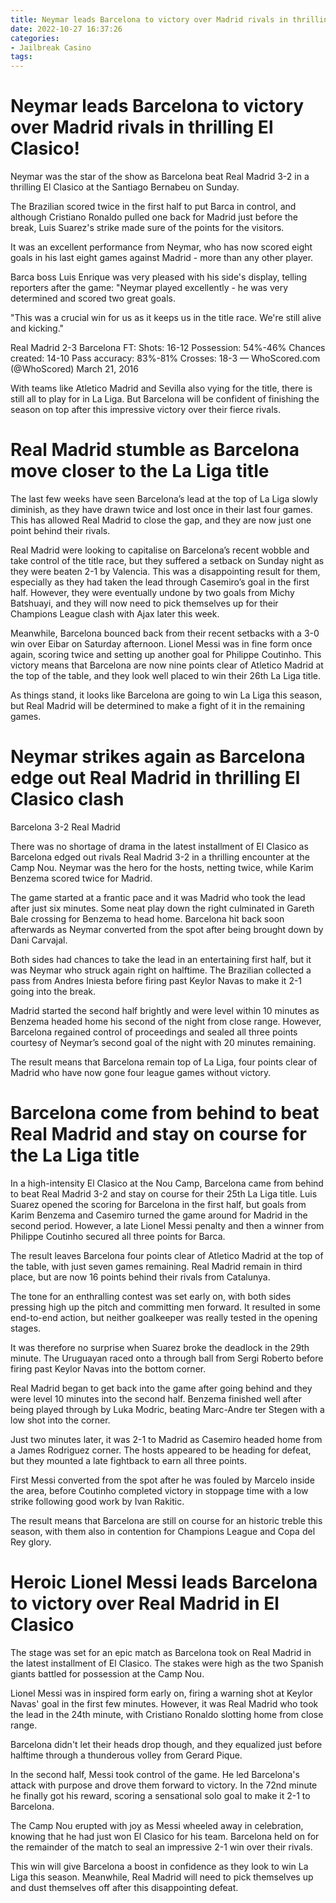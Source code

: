 ```yaml
---
title: Neymar leads Barcelona to victory over Madrid rivals in thrilling El Clasico!
date: 2022-10-27 16:37:26
categories:
- Jailbreak Casino
tags:
---
```



#  Neymar leads Barcelona to victory over Madrid rivals in thrilling El Clasico!

 Neymar was the star of the show as Barcelona beat Real Madrid 3-2 in a thrilling El Clasico at the Santiago Bernabeu on Sunday.

The Brazilian scored twice in the first half to put Barca in control, and although Cristiano Ronaldo pulled one back for Madrid just before the break, Luis Suarez's strike made sure of the points for the visitors.

It was an excellent performance from Neymar, who has now scored eight goals in his last eight games against Madrid - more than any other player.

Barca boss Luis Enrique was very pleased with his side's display, telling reporters after the game: "Neymar played excellently - he was very determined and scored two great goals.

"This was a crucial win for us as it keeps us in the title race. We're still alive and kicking."

Real Madrid 2-3 Barcelona FT: Shots: 16-12 Possession: 54%-46% Chances created: 14-10 Pass accuracy: 83%-81% Crosses: 18-3 — WhoScored.com (@WhoScored) March 21, 2016

With teams like Atletico Madrid and Sevilla also vying for the title, there is still all to play for in La Liga. But Barcelona will be confident of finishing the season on top after this impressive victory over their fierce rivals.

#  Real Madrid stumble as Barcelona move closer to the La Liga title 

The last few weeks have seen Barcelona’s lead at the top of La Liga slowly diminish, as they have drawn twice and lost once in their last four games. This has allowed Real Madrid to close the gap, and they are now just one point behind their rivals.

Real Madrid were looking to capitalise on Barcelona’s recent wobble and take control of the title race, but they suffered a setback on Sunday night as they were beaten 2-1 by Valencia. This was a disappointing result for them, especially as they had taken the lead through Casemiro’s goal in the first half. However, they were eventually undone by two goals from Michy Batshuayi, and they will now need to pick themselves up for their Champions League clash with Ajax later this week.

Meanwhile, Barcelona bounced back from their recent setbacks with a 3-0 win over Eibar on Saturday afternoon. Lionel Messi was in fine form once again, scoring twice and setting up another goal for Philippe Coutinho. This victory means that Barcelona are now nine points clear of Atletico Madrid at the top of the table, and they look well placed to win their 26th La Liga title.

As things stand, it looks like Barcelona are going to win La Liga this season, but Real Madrid will be determined to make a fight of it in the remaining games.

#  Neymar strikes again as Barcelona edge out Real Madrid in thrilling El Clasico clash 

Barcelona 3-2 Real Madrid

There was no shortage of drama in the latest installment of El Clasico as Barcelona edged out rivals Real Madrid 3-2 in a thrilling encounter at the Camp Nou. Neymar was the hero for the hosts, netting twice, while Karim Benzema scored twice for Madrid.

The game started at a frantic pace and it was Madrid who took the lead after just six minutes. Some neat play down the right culminated in Gareth Bale crossing for Benzema to head home. Barcelona hit back soon afterwards as Neymar converted from the spot after being brought down by Dani Carvajal.

Both sides had chances to take the lead in an entertaining first half, but it was Neymar who struck again right on halftime. The Brazilian collected a pass from Andres Iniesta before firing past Keylor Navas to make it 2-1 going into the break.

Madrid started the second half brightly and were level within 10 minutes as Benzema headed home his second of the night from close range. However, Barcelona regained control of proceedings and sealed all three points courtesy of Neymar’s second goal of the night with 20 minutes remaining.

The result means that Barcelona remain top of La Liga, four points clear of Madrid who have now gone four league games without victory.

#  Barcelona come from behind to beat Real Madrid and stay on course for the La Liga title 

In a high-intensity El Clasico at the Nou Camp, Barcelona came from behind to beat Real Madrid 3-2 and stay on course for their 25th La Liga title. Luis Suarez opened the scoring for Barcelona in the first half, but goals from Karim Benzema and Casemiro turned the game around for Madrid in the second period. However, a late Lionel Messi penalty and then a winner from Philippe Coutinho secured all three points for Barca.

The result leaves Barcelona four points clear of Atletico Madrid at the top of the table, with just seven games remaining. Real Madrid remain in third place, but are now 16 points behind their rivals from Catalunya. 

The tone for an enthralling contest was set early on, with both sides pressing high up the pitch and committing men forward. It resulted in some end-to-end action, but neither goalkeeper was really tested in the opening stages. 

It was therefore no surprise when Suarez broke the deadlock in the 29th minute. The Uruguayan raced onto a through ball from Sergi Roberto before firing past Keylor Navas into the bottom corner. 

Real Madrid began to get back into the game after going behind and they were level 10 minutes into the second half. Benzema finished well after being played through by Luka Modric, beating Marc-Andre ter Stegen with a low shot into the corner. 

Just two minutes later, it was 2-1 to Madrid as Casemiro headed home from a James Rodriguez corner. The hosts appeared to be heading for defeat, but they mounted a late fightback to earn all three points. 

First Messi converted from the spot after he was fouled by Marcelo inside the area, before Coutinho completed victory in stoppage time with a low strike following good work by Ivan Rakitic. 

The result means that Barcelona are still on course for an historic treble this season, with them also in contention for Champions League and Copa del Rey glory.

#  Heroic Lionel Messi leads Barcelona to victory over Real Madrid in El Clasico

The stage was set for an epic match as Barcelona took on Real Madrid in the latest installment of El Clasico. The stakes were high as the two Spanish giants battled for possession at the Camp Nou.

Lionel Messi was in inspired form early on, firing a warning shot at Keylor Navas' goal in the first few minutes. However, it was Real Madrid who took the lead in the 24th minute, with Cristiano Ronaldo slotting home from close range.

Barcelona didn't let their heads drop though, and they equalized just before halftime through a thunderous volley from Gerard Pique.

In the second half, Messi took control of the game. He led Barcelona's attack with purpose and drove them forward to victory. In the 72nd minute he finally got his reward, scoring a sensational solo goal to make it 2-1 to Barcelona.

The Camp Nou erupted with joy as Messi wheeled away in celebration, knowing that he had just won El Clasico for his team. Barcelona held on for the remainder of the match to seal an impressive 2-1 win over their rivals.

This win will give Barcelona a boost in confidence as they look to win La Liga this season. Meanwhile, Real Madrid will need to pick themselves up and dust themselves off after this disappointing defeat.